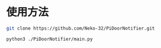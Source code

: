 # 使用方法
```bash
git clone https://github.com/Neko-32/PiDoorNotifier.git
```
```bash
python3 ./PiDoorNotifier/main.py
```

